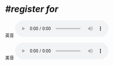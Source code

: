 # ***\#register for*** 
英音
<audio src="./media/register for1_AAC.aac" controls="controls"></audio>

美音
<audio src="./media/register for2_AAC.aac" controls="controls"></audio>



  

